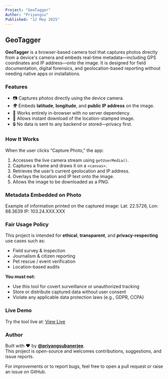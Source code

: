 ```yaml
---
Project: "GeoTagger"
Author: "Priyangsu"
Published: "12 May 2025"
---
```


## GeoTagger

**GeoTagger** is a browser-based camera tool that captures photos directly from a device's camera and embeds real-time metadata—including GPS coordinates and IP address—onto the image. It is designed for field documentation, digital forensics, and geolocation-based reporting without needing native apps or installations.

### Features

- 📷 Captures photos directly using the device camera.
- 🌍 Embeds **latitude**, **longitude**, and **public IP address** on the image.
- 🧠 Works entirely in-browser with no server dependency.
- 🧾 Allows instant download of the location-stamped image.
- 🔒 No data is sent to any backend or stored—privacy first.

### How It Works

When the user clicks “Capture Photo,” the app:

1. Accesses the live camera stream using `getUserMedia()`.
2. Captures a frame and draws it on a `<canvas>`.
3. Retrieves the user’s current geolocation and IP address.
4. Overlays the location and IP text onto the image.
5. Allows the image to be downloaded as a PNG.

### Metadata Embedded on Photo

Example of information printed on the captured image:
Lat: 22.5726, Lon: 88.3639
IP: 103.24.XXX.XXX

### Fair Usage Policy

This project is intended for **ethical**, **transparent**, and **privacy-respecting** use cases such as:

- Field survey & inspection
- Journalism & citizen reporting
- Pet rescue / event verification
- Location-based audits

**You must not:**

- Use this tool for covert surveillance or unauthorized tracking
- Store or distribute captured data without user consent
- Violate any applicable data protection laws (e.g., GDPR, CCPA)

### Live Demo

Try the tool live at: [View Live](https://priyangsubanerjee.github.io/geo-tagger/)

### Author

Built with ❤️ by **[@priyangsubanerjee](https://github.com/priyangsubanerjee)**.  
This project is open-source and welcomes contributions, suggestions, and issue reports.

For improvements or to report bugs, feel free to open a pull request or raise an issue on GitHub.
